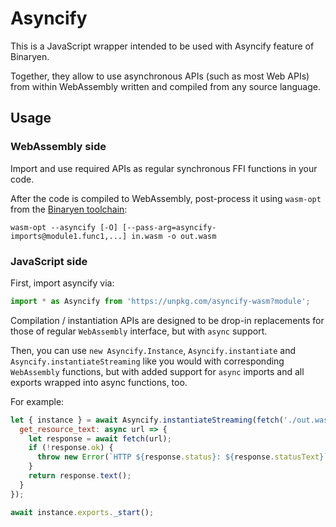 # Asyncify

This is a JavaScript wrapper intended to be used with Asyncify feature of Binaryen.

Together, they allow to use asynchronous APIs (such as most Web APIs) from within WebAssembly written and compiled from any source language.

## Usage

### WebAssembly side

Import and use required APIs as regular synchronous FFI functions in your code.

After the code is compiled to WebAssembly, post-process it using `wasm-opt` from the [Binaryen toolchain](https://github.com/WebAssembly/binaryen):

```shell
wasm-opt --asyncify [-O] [--pass-arg=asyncify-imports@module1.func1,...] in.wasm -o out.wasm
```

### JavaScript side

First, import asyncify via:

```javascript
import * as Asyncify from 'https://unpkg.com/asyncify-wasm?module';
```

Compilation / instantiation APIs are designed to be drop-in replacements for those of regular `WebAssembly` interface, but with `async` support.

Then, you can use `new Asyncify.Instance`, `Asyncify.instantiate` and `Asyncify.instantiateStreaming` like you would with corresponding `WebAssembly` functions, but with added support for `async` imports and all exports wrapped into async functions, too.

For example:

```js
let { instance } = await Asyncify.instantiateStreaming(fetch('./out.wasm'), {
  get_resource_text: async url => {
    let response = await fetch(url);
    if (!response.ok) {
      throw new Error(`HTTP ${response.status}: ${response.statusText}`);
    }
    return response.text();
  }
});

await instance.exports._start();
```
